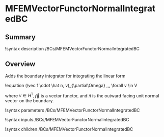 # MFEMVectorFunctorNormalIntegratedBC

## Summary

!syntax description /BCs/MFEMVectorFunctorNormalIntegratedBC

## Overview

Adds the boundary integrator for integrating the linear form

!equation
(\vec f \cdot \hat n, v)_{\partial\Omega} \,\,\, \forall v \in V

where $v \in H^1$, $\vec f$ is a vector functor, and $\hat n$ is the outward facing unit normal
vector on the boundary.

!syntax parameters /BCs/MFEMVectorFunctorNormalIntegratedBC

!syntax inputs /BCs/MFEMVectorFunctorNormalIntegratedBC

!syntax children /BCs/MFEMVectorFunctorNormalIntegratedBC
